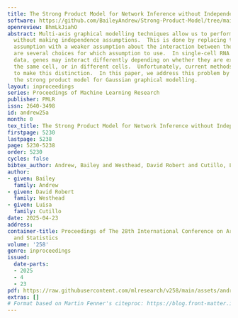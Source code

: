 ```yaml
---
title: The Strong Product Model for Network Inference without Independence Assumptions
software: https://github.com/BaileyAndrew/Strong-Product-Model/tree/main
openreview: BhmLkJiahO
abstract: Multi-axis graphical modelling techniques allow us to perform network inference
  without making independence assumptions.  This is done by replacing the independence
  assumption with a weaker assumption about the interaction between the axes; there
  are several choices for which assumption to use.  In single-cell RNA sequencing
  data, genes may interact differently depending on whether they are expressed in
  the same cell, or in different cells.  Unfortunately, current methods are not able
  to make this distinction.  In this paper, we address this problem by introducing
  the strong product model for Gaussian graphical modelling.
layout: inproceedings
series: Proceedings of Machine Learning Research
publisher: PMLR
issn: 2640-3498
id: andrew25a
month: 0
tex_title: The Strong Product Model for Network Inference without Independence Assumptions
firstpage: 5230
lastpage: 5238
page: 5230-5238
order: 5230
cycles: false
bibtex_author: Andrew, Bailey and Westhead, David Robert and Cutillo, Luisa
author:
- given: Bailey
  family: Andrew
- given: David Robert
  family: Westhead
- given: Luisa
  family: Cutillo
date: 2025-04-23
address:
container-title: Proceedings of The 28th International Conference on Artificial Intelligence
  and Statistics
volume: '258'
genre: inproceedings
issued:
  date-parts:
  - 2025
  - 4
  - 23
pdf: https://raw.githubusercontent.com/mlresearch/v258/main/assets/andrew25a/andrew25a.pdf
extras: []
# Format based on Martin Fenner's citeproc: https://blog.front-matter.io/posts/citeproc-yaml-for-bibliographies/
---
```

